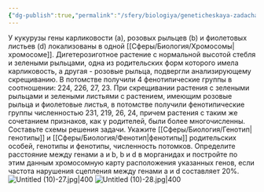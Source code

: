 ```yaml
---
{"dg-publish":true,"permalink":"/sfery/biologiya/geneticheskaya-zadacha-2-chasti-na-razmer-czvet-rylczev-i-czvet-listev-kukuruzy-sczeplennoe-nasledovanie/","tags":["Генетика"]}
---
```


У кукурузы гены карликовости (а), розовых рыльцев (b) и фиолетовых листьев (d) локализованы в одной [[Сферы/Биология/Хромосомы\|хромосоме]]. Дигетерозиготное растение с нормальной высотой стебля и зелеными рыльцами, одна из родительских форм которого имела карликовость, а другая - розовые рыльца, подвергли анализирующему скрещиванию. В потомстве получили 4 фенотипические группы в соотношении: 224, 226, 27, 23. При скрещивании растения с зелеными рыльцами и зелеными
листьями с растением, имеющим розовые рыльца и фиолетовые листья, в потомстве получили фенотипические группы численностью 231, 219, 26, 24, причем растения с таким же сочетанием признаков, как у родителей, были более многочисленны. Составьте схемы решения задачи. Укажите [[Сферы/Биология/Генотип\|генотипы]] и [[Сферы/Биология/Фенотип\|фенотипы]] родительских особей, генотипы и фенотипы, численность потомков. Определите расстояние между генами а и b, b и d в морганидах и постройте по этим данным хромосомную карту расположения указанных генов, если частота нарушения сцепления между генами а и d составляет 20%.
![Untitled (10)-27.jpg|400](/img/user/%D0%90%D1%80%D1%85%D0%B8%D0%B2/%D0%9A%D1%8D%D1%88/Untitled%20(10)-27.jpg) ![Untitled (10)-28.jpg|400](/img/user/%D0%90%D1%80%D1%85%D0%B8%D0%B2/%D0%9A%D1%8D%D1%88/Untitled%20(10)-28.jpg)

